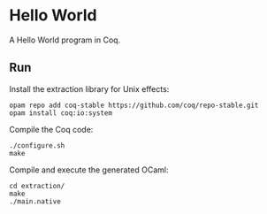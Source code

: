 # Hello World
A Hello World program in Coq.

## Run
Install the extraction library for Unix effects:

    opam repo add coq-stable https://github.com/coq/repo-stable.git
    opam install coq:io:system

Compile the Coq code:

    ./configure.sh
    make

Compile and execute the generated OCaml:

    cd extraction/
    make
    ./main.native
